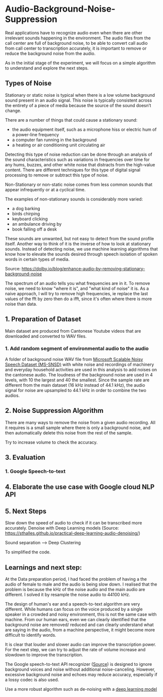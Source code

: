 # Audio-Background-Noise-Suppression

Real applications have to recognize audio even when there are other irrelevant sounds happening in the environment.  The audio files from the call center are full of background noise, to be able to convert call audio from call center to transcription accurately, it is important to remove or reduce the background noise from the audio.  

As in the initial stage of the experiment, we will focus on a simple algorithm to understand and explore the next steps.  

## Types of Noise
Stationary or static noise is typical when there is a low volume background sound present in an audio signal. This noise is typically consistent across the entirety of a piece of media because the source of the sound doesn’t change.

There are a number of things that could cause a stationary sound:

* the audio equipment itself, such as a microphone hiss or electric hum of a power-line frequency
* a computer fan running in the background
* a heating or air conditioning unit circulating air

Detecting this type of noise reduction can be done through an analysis of the sound characteristics such as variations in frequencies over time for any hums, buzzes, and other white noise that distracts from the high-value content. There are different techniques for this type of digital signal processing to remove or subtract this type of noise.

Non-Stationary or non-static noise comes from less common sounds that appear infrequently or at a cyclical time.

The examples of non-stationary sounds is considerably more varied:

* a dog barking
* birds chirping
* keyboard clicking
* an ambulance driving by
* book falling off a desk

These sounds are unwanted, but not easy to detect from the sound profile itself. Another way to think of it is the inverse of how to look at stationary sounds. Instead of detecting noise, we use machine learning algorithms that know how to elevate the sounds desired through speech isolation of spoken words in certain types of media.

Source: https://dolby.io/blog/enhance-audio-by-removing-stationary-background-noise

The spectrum of an audio tells you what frequencies are in it. To remove noise, we need to know  "where it is", and "what kind of noise" it is. As a naive approach, I will try to remove high frequencies, ie replace the last values of the fft by zero then do a ifft, since it's often where there is more noise than data.



## 1. Preparation of Dataset
Main dataset are produced from Cantonese Youtube videos that are downloaded and converted to WAV files.  

###  1. Add random segment of environmental audio to the audio
A folder of background noise WAV file from [Microsoft Scalable Noisy Speech Dataset (MS-SNSD)](https://github.com/microsoft/MS-SNSD) with white noise and recordings of machinery and everyday household activities are used in this analysis to add noises on the cantonese audio. The loudness of the background noise are used in 4 levels, with 10 the largest and 40 the smallest. 
Since the sample rate are different from the main dataset (16 kHz instead of 44.1 kHz), the audio signal for noise are upsampled to 44.1 kHz in order to combine the two audios. 

## 2. Noise Suppression Algorithm
There are many ways to remove the noise from a given audio recording. All it requires is a small sample where there is only a background noise, and then automatically delete this noise from the rest of the sample.

Try to increase volume to check the accuracy.


## 3. Evaluation
  ### 1. Google Speech-to-text


## 4. Elaborate the use case with Google cloud NLP API

## 5. Next Steps


Slow down the speed of audio to check if it can be transcribed more accurately. 
Denoise with Deep Learning models (Source: https://sthalles.github.io/practical-deep-learning-audio-denoising/)

Sound separation --> Deep Clustering 

To simplified the code. 



## Learnings and next step:
At the Data preparation period, I had faced the problem of having a the audio of female to male and the audio is being slow down. I realised that the problem is because the kHz of the noise audio and the main audio are different. I solved it by resample the noise audio to 44100 kHz.

The design of human's ear and a speech-to-text algorithm are very different. While humans can focus on the voice produced by a single speaker in a crowded and noisy environment, this is not the same case with machine. From our human ears, even we can clearly identified that the background noise are removed/ reduced and can clearly understand what are saying in the audio, from a machine perspective, it might become more difficult to identify words. 

It is clear that louder and slower audio can improve the transcription power. For the next step, we can try to adjust the rate of volume increase and slowdown to improve the transcription. 

The Google speech-to-text API recognizer ([Source](https://cloud.google.com/speech-to-text/docs/best-practices)) is designed to ignore background voices and noise without additional noise-canceling. However, excessive background noise and echoes may reduce accuracy, especially if a lossy codec is also used.

Use a more robust algorithm such as de-noising with a [deep learning model](https://sthalles.github.io/practical-deep-learning-audio-denoising/)



